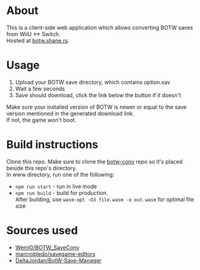 # About
This is a client-side web application which allows converting BOTW saves from WiiU <-> Switch.  
Hosted at [botw.shane.rs](https://botw.shane.rs/).

# Usage
1. Upload your BOTW save directory, which contains option.sav
2. Wait a few seconds
3. Save should download, click the link below the button if it doesn't

Make sure your installed version of BOTW is newer or equal to the save version mentioned in the generated download link.  
If not, the game won't boot.

# Build instructions
Clone this repo. Make sure to clone the [botw-conv](https://github.com/shanepm/botw-conv) repo so it's placed beside this repo's directory.  
In www directory, run one of the following:
* `npm run start` - run in live mode
* `npm run build` - build for production.  
After building, use `wasm-opt -O3 file.wasm -o out.wasm` for optimal file size

# Sources used
* [WemI0/BOTW_SaveConv](https://github.com/WemI0/BOTW_SaveConv)
* [marcrobledo/savegame-editors](https://github.com/marcrobledo/savegame-editors)
* [DeltaJordan/BotW-Save-Manager](https://github.com/DeltaJordan/BotW-Save-Manager)